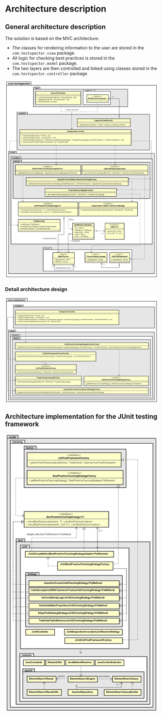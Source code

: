 # Architecture description

## General architecture description

The solution is based on the MVC architecture: 
 * The classes for rendering information to the user are stored in the ``com.testspector.view`` package.
 * All logic for checking best practices is stored in the ``com.testspector.model`` package.
 * The two layers are then controlled and linked using classes stored in the ``com.testspector.controller`` package

![architecture detail](./Class_diagram_global_detailed.png)

### Detail architecture design

![architecture detail](./Class_diagram_global_detailed_factories.png)

## Architecture implementation for the JUnit testing framework

![architecture detail](./Class_diagram_global_detailed_junit.png)
